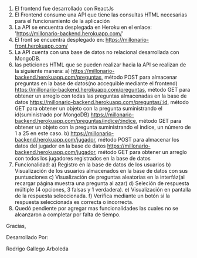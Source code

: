 1. El frontend fue desarrollado con ReactJs
2. El Frontend consume una API que tiene las consultas HTML necesarias para el funcionamiento de la aplicación
3. La API se encuentra desplegada en Heroku en el enlace: 'https://millonario-backend.herokuapp.com/'
4. El front se encuentra desplegado en: https://millonario-front.herokuapp.com/
5. La API cuenta con una base de datos no relacional desarrollada con MongoDB.
6. las peticiones HTML que se pueden realizar hacia la API se realizan de la siguiente manera:
    a) https://millonario-backend.herokuapp.com/preguntas, método POST para almacenar preguntas en la base de datos(no accequible mediante el frontend)
       https://millonario-backend.herokuapp.com/preguntas, método GET para obtener un arreglo con todas las preguntas almacenadas en la base de datos
       https://millonario-backend.herokuapp.com/preguntas/:id, método GET para obtener un objeto con la pregunta suministrando el id(suministrado por MongoDB)
       https://millonario-backend.herokuapp.com/preguntas/indice/:indice, método GET para obtener un objeto con la pregunta suministrando el indice, un número de 1 a 25 en este caso.
    b) https://millonario-backend.herokuapp.com/jugador, método POST para almacenar los datos del jugador en la base de datos
       https://millonario-backend.herokuapp.com/jugador, método GET para obtener un arreglo con todos los jugadores registrados en la base de datos
7. Funcionalidad:
    a) Registro en la base de datos de los usuarios 
    b) Visualización de los usuarios almacenados en la base de datos con sus puntuaciones
    c) Visualización de preguntas aleatorias en la interfáz(al recargar página muestra una pregunta al azar)
    d) Seleción de respuesta múltiple (4 opciones, 3 falsas y 1 verdadera).
    e) Visualización en pantalla de la respuesta seleccionada.
    f) Verifica mediante un botón si la respuesta seleccionada es correcta o incorrecta.
8. Quedó pendiente por agregar mas funcionalidades las cuales no se alcanzaron a completar por falta de tiempo.


Gracias,

Desarrollado Por:


Rodrigo Gallego Arboleda

